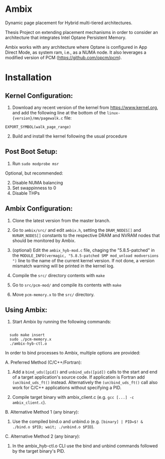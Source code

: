 # Ambix
Dynamic page placement for Hybrid multi-tiered architectures.

Thesis Project on extending placement mechanisms in order to consider an architecture that integrates Intel Optane Persistent Memory.

Ambix works with any architecture where Optane is configured in App Direct Mode, as system ram, i.e., as a NUMA node.
It also leverages a modified version of PCM (https://github.com/opcm/pcm).

# Installation

## Kernel Configuration:
  1. Download any recent version of the kernel from https://www.kernel.org, and add the following line at the bottom of the ```linux-{version}/mm/pagewalk.c``` file:
  ```
  EXPORT_SYMBOL(walk_page_range)
  ```
  2. Build and install the kernel following the usual procedure

## Post Boot Setup:
  1. Run ```sudo modprobe msr```
  
  Optional, but recommended:
  
  2. Disable NUMA balancing
  3. Set swappinness to 0
  4. Disable THPs

## Ambix Configuration:
  1. Clone the latest version from the master branch.
  2. Go to ```ambix/src/``` and edit ```ambix.h```, setting the ```DRAM_NODES[]``` and ```NVRAM_NODES[]``` constants to the respective DRAM and NVRAM nodes that should be monitored by Ambix.
  3. (optional) Edit the ```ambix_hyb-mod.c``` file, chaging the "5.8.5-patched" in the ```MODULE_INFO(vermagic, "5.8.5-patched SMP mod_unload modversions ")``` line to the name of the current kernel version. If not done, a version mismatch warning will be printed in the kernel log.
  4. Compile the ```src/``` directory contents with ```make```
  
  7. Go to ```src/pcm-mod/``` and compile its contents with ```make```
  8. Move ```pcm-memory.x``` to the ```src/``` directory.

## Using Ambix:

1. Start Ambix by running the following commands:
  ```
  
    sudo make insert
    sudo ./pcm-memory.x
    ./ambix-hyb-ctl.o

  ```

 In order to bind processes to Ambix, multiple options are provided:

  A. Preferred Method (C/C++/Fortran):
  
  1. Add a ```bind_uds([pid])``` and ```unbind_uds([pid])``` calls to the start and end of a target application's source code. If application is Fortran add          ```(un)bind_uds_ft()``` instead. Alternatively the ```(un)bind_uds_ft()``` call also work for C/C++ applications without specifying a PID.

  2. Compile target binary with ambix_client.c (e.g. ```gcc [...] -c ambix_client.c```).

  B. Alternative Method 1 (any binary):
  1. Use the compiled bind.o and unbind.o (e.g. ```[binary] | PID=$! & ./bind.o $PID; wait; ./unbind.o $PID```).
    
  C. Alternative Method 2 (any binary):
  1. In the ambix_hyb-ctl.o CLI use the bind and unbind commands followed by the target binary's PID.
